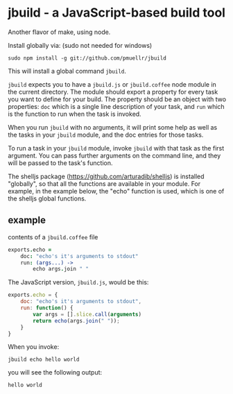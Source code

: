 jbuild - a JavaScript-based build tool
================================================================================

Another flavor of make, using node.

Install globally via: (sudo not needed for windows)

    sudo npm install -g git://github.com/pmuellr/jbuild

This will install a global command `jbuild`.

`jbuild` expects you to have a `jbuild.js` or `jbuild.coffee` node module 
in the current directory.  The module should export a property for every 
task you want to define for your build.  The property should be an object
with two properties: `doc` which is a single line description of your task,
and `run` which is the function to run when the task is invoked.

When you run `jbuild` with no arguments, it will print some help as well
as the tasks in your `jbuild` module, and the doc entries for those
tasks.

To run a task in your `jbuild` module, invoke `jbuild` with that task as
the first argument.  You can pass further arguments on the command line, and
they will be passed to the task's function.

The shelljs package (<https://github.com/arturadib/shelljs>) is installed
"globally", so that all the functions are available in your module.  For
example, in the example below, the "echo" function is used, which is one of the 
shelljs global functions.

example
--------------------------------------------------------------------------------

contents of a `jbuild.coffee` file

```coffee
exports.echo =
    doc: "echo's it's arguments to stdout"
    run: (args...) ->
        echo args.join " "
```

The JavaScript version, `jbuild.js`, would be this:

```js
exports.echo = {
    doc: "echo's it's arguments to stdout",
    run: function() {
        var args = [].slice.call(arguments)
        return echo(args.join(" "));
    }
}
```

When you invoke:

    jbuild echo hello world

you will see the following output:

    hello world

